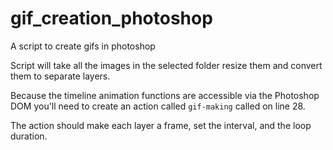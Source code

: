 # gif_creation_photoshop
A script to create gifs in photoshop 

Script will take all the images in the selected folder resize them and convert them to separate layers.

Because the timeline animation functions are accessible via the Photoshop DOM you'll need to create an action called `gif-making` called on line 28. 

The action should make each layer a frame, set the interval, and the loop duration.
